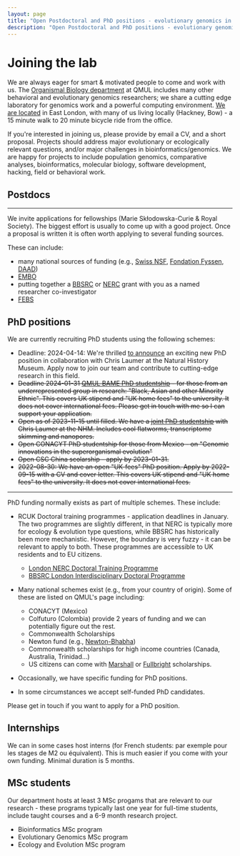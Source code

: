 ```yaml
---
layout: page
title: "Open Postdoctoral and PhD positions - evolutionary genomics in London"
description: "Open Postdoctoral and PhD positions - evolutionary genomics in London"
---
```


# Joining the lab

We are always eager for smart & motivated people to come and work with us. The [Organismal Biology department](http://www.sbcs.qmul.ac.uk) at QMUL includes many other behavioral and evolutionary genomics researchers; we share a cutting edge laboratory for genomics work and a powerful computing environment. [We are located](/map) in East London, with many of us living locally (Hackney, Bow) - a 15 minute walk to 20 minute bicycle ride from the office.

If you're interested in joining us, please provide by email a CV, and a short proposal. Projects should address major evolutionary or ecologically relevant questions, and/or major challenges in bioinformatics/genomics. We are happy for projects to include population genomics, comparative analyses, bioinformatics, molecular biology, software development, hacking, field or behavioral work.



## Postdocs
---

We invite applications for fellowships (Marie Sk&#322;odowska-Curie & Royal Society). The biggest effort is usually to come up with a good project. Once a proposal is written it is often worth applying to several funding sources.

These can include:
 * many national sources of funding (e.g., [Swiss NSF](http://www.snf.ch/en/Pages/default.aspx), [Fondation Fyssen](http://www.fondationfyssen.fr/), [DAAD](https://www.daad.de/))
 * [EMBO](http://www.embo.org/funding-awards)
 * putting together a [BBSRC](http://www.bbsrc.ac.uk/funding/) or [NERC](http://www.nerc.ac.uk/funding/) grant with you as a named researcher co-investigator
 * [FEBS](http://www.febs.org/)

## PhD positions

We are currently recruiting PhD students using the following schemes:
 * Deadline: 2024-04-14: We're thrilled [to announce](https://www.findaphd.com/phds/project/transforming-meiofaunal-molecular-systematics-and-community-ecology-through-nanopore-based-transcriptome-skimming/?p170251) an exciting new PhD position in collaboration with Chris Laumer at the Natural History Museum. Apply now to join our team and contribute to cutting-edge research in this field.
 * ~~Deadline 2024-01-31 [QMUL BAME PhD studentship](https://www.qmul.ac.uk/scholarships/items/uk-bame-phd-studentships-1.html) - for those from an underrepresented group in research: "Black, Asian and other Minority Ethnic". This covers UK stipend and "UK home fees" to the university. It does not cover international fees. Please get in touch with me so I can support your application.~~
 * ~~Open as of 2023-11-15 until filled. We have a [joint PhD studentship](https://www.nhm.ac.uk/our-science/study/postgraduate/phd-opportunities/projects/meiofaunal-molecular-systematics.html) with Chris Laumer at the NHM. Includes cool flatworms, transcriptome skimming and nanopores.~~
 * ~~Open CONACYT PhD studentship for those from Mexico - on "Genomic innovations in the superorganismal evolution"~~
 * ~~Open CSC China scolarship - apply by 2023-01-31.~~
 * ~~2022-08-30: We have an open "UK-fees" PhD position. Apply by 2022-09-15 with a CV and cover letter. This covers UK stipend and "UK home fees" to the university. It does not cover international fees.~~

---

PhD funding normally exists as part of multiple schemes. These include:

 * RCUK Doctoral training programmes - application deadlines in January. The two programmes are slightly different, in that NERC is typically more for ecology &amp; evolution type questions, while BBSRC has historically been more mechanistic. However, the boundary is very fuzzy - it can be relevant to apply to both. These programmes are accessible to UK residents and to EU citizens.
    * [London NERC Doctoral Training Programme](http://london-nerc-dtp.org)
    * [BBSRC London Interdisciplinary Doctoral Programme](http://lido-dtp.ac.uk)

 * Many national schemes exist (e.g., from your country of origin). Some of these are listed on QMUL's page including:
    * CONACYT (Mexico)
    * Colfuturo (Colombia) provide 2 years of funding and we can potentially figure out the rest.
    * Commonwealth Scholarships
    * Newton fund (e.g., [Newton-Bhabha](https://www.britishcouncil.in/programmes/higher-education/newton-fund))
	* Commonwealth scholarships  for high income countries (Canada, Australia, Trinidad...)
	* US citizens can come with [Marshall](http://www.marshallscholarship.org/applications/eligible) or [Fullbright](http://www.fulbright.org.uk/going-to-the-uk/postgraduate-student-awards) scholarships.
 * Occasionally, we have specific funding for PhD positions.
 * In some circumstances we accept self-funded PhD candidates.

Please get in touch if you want to apply for a PhD position.

## Internships

We can in some cases host interns (for French students: par exemple pour les stages de M2 ou équivalent).
This is much easier if you come with your own funding. Minimal duration is 5 months.

## MSc students

Our department hosts at least 3 MSc progams that are relevant to our research - these programs typically last one year for full-time students, include taught courses and a 6-9 month research project.

 * Bioinformatics MSc program
 * Evolutionary Genomics MSc program
 * Ecology and Evolution MSc program

